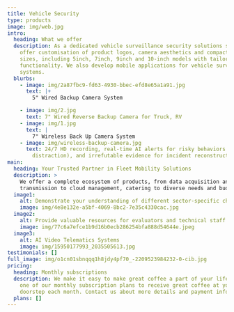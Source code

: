 ```yaml
---
title: Vehicle Security
type: products
image: img/web.jpg
intro:
  heading: What we offer
  description: As a dedicated vehicle surveillance security solutions supplier, we
    offer customisation of product logos, camera aesthetics and compact display
    sizes, including 5inch, 7inch, 9inch and 10-inch models with tailored
    functionality. We also develop mobile applications for vehicle surveillance
    systems.
  blurbs:
    - image: img/2a87fbc9-fd63-4930-bbec-efd8e65a1a91.jpg
      text: |+
        5" Wired Backup Camera System

    - image: img/2.jpg
      text: 7" Wired Reverse Backup Camera for Truck, RV
    - image: img/1.jpg
      text: |
        7" Wireless Back Up Camera System
    - image: img/wireless-backup-camera.jpg
      text: 24/7 HD recording, real-time AI alerts for risky behaviors (fatigue,
        distraction), and irrefutable evidence for incident reconstruction.
main:
  heading: Your Trusted Partner in Fleet Mobility Solutions
  description: >
    We offer a complete ecosystem of products, from data acquisition and network
    transmission to cloud management, catering to diverse needs and budgets.
  image1:
    alt: Demonstrate your understanding of different sector-specific challenges
    image: img/4e8e132e-a5bf-4069-8bc2-7e35c4330cac.jpg
  image2:
    alt: Provide valuable resources for evaluators and technical staff
    image: img/77c6a7efce1b9d16b0ecb286254bfa888d54644e.jpeg
  image3:
    alt: AI Video Telematics Systems
    image: img/15950177993_2035505613.jpg
testimonials: []
full_image: img/o1cn01sbnqqq1h8jdy4pf70_-2209523984232-0-cib.jpg
pricing:
  heading: Monthly subscriptions
  description: We make it easy to make great coffee a part of your life. Choose
    one of our monthly subscription plans to receive great coffee at your
    doorstep each month. Contact us about more details and payment info.
  plans: []
---
```

